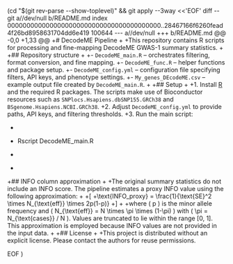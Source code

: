  (cd "$(git rev-parse --show-toplevel)" && git apply --3way <<'EOF' 
diff --git a//dev/null b/README.md
index 0000000000000000000000000000000000000000..28467166f6260fead4f26bd8958631704dd6e419 100644
--- a//dev/null
+++ b/README.md
@@ -0,0 +1,33 @@
+# DecodeME Pipeline
+
+This repository contains R scripts for processing and fine-mapping DecodeME GWAS-1 summary statistics.
+
+## Repository structure
+
+- `DecodeME_main.R` – orchestrates filtering, format conversion, and fine mapping.
+- `DecodeME_func.R` – helper functions and package setup.
+- `DecodeME_config.yml` – configuration file specifying filters, API keys, and phenotype settings.
+- `My_genes_DEcodeME.csv` – example output file created by `DecodeME_main.R`.
+
+## Setup
+
+1. Install [R](https://www.r-project.org/) and the required R packages. The scripts make use of Bioconductor resources such as `SNPlocs.Hsapiens.dbSNP155.GRCh38` and `BSgenome.Hsapiens.NCBI.GRCh38`.
+2. Adjust `DecodeME_config.yml` to provide paths, API keys, and filtering thresholds.
+3. Run the main script:
+   ```bash
+   Rscript DecodeME_main.R
+   ```
+
+## INFO column approximation
+
+The original summary statistics do not include an INFO score. The pipeline estimates a proxy INFO value using the following approximation:
+
+\[
+\text{INFO\_proxy} = \frac{1}{\text{SE}^2 \times N_{\text{eff}} \times 2p(1-p)}
+\]
+
+where \( p \) is the minor allele frequency and \( N_{\text{eff}} = N \times \pi \times (1-\pi) \) with \( \pi = N_{\text{cases}} / N \). Values are truncated to lie within the range [0, 1]. This approximation is employed because INFO values are not provided in the input data.
+
+## License
+
+This project is distributed without an explicit license. Please contact the authors for reuse permissions.
 
EOF
)
